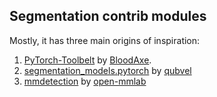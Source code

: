 ## Segmentation contrib modules

Mostly, it has three main origins of inspiration:
1. [PyTorch-Toolbelt](https://github.com/BloodAxe/pytorch-toolbelt) by [BloodAxe](https://github.com/BloodAxe).
2. [segmentation_models.pytorch](https://github.com/qubvel/segmentation_models.pytorch) by [qubvel](https://github.com/qubvel)
3. [mmdetection](https://github.com/open-mmlab/mmdetection) by [open-mmlab](https://github.com/open-mmlab)